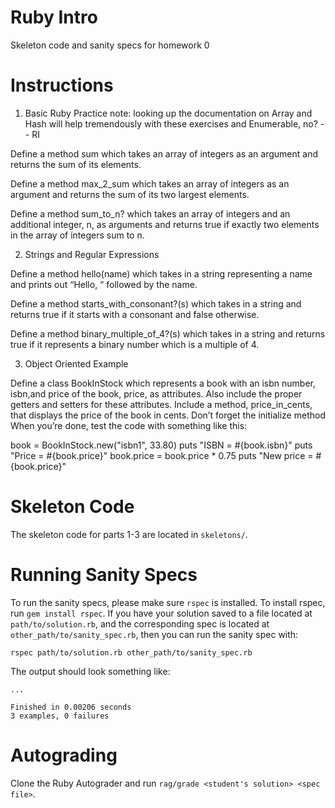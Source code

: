 Ruby Intro
===

Skeleton code and sanity specs for homework 0

Instructions
===========

1. Basic Ruby Practice
note: looking up the documentation on Array and Hash will help tremendously with these exercises
and Enumerable, no? -- RI

Define a method sum which takes an array of integers as an argument and returns the sum of its elements.

Define a method max_2_sum which takes an array of integers as an argument and returns the sum of its two largest elements.

Define a method sum_to_n? which takes an array of integers and an additional integer, n, as arguments and returns true if exactly two elements in the array of integers sum to n.

2. Strings and Regular Expressions

Define a method hello(name) which takes in a string representing a name and prints out “Hello, “ followed by the name.

Define a method starts_with_consonant?(s) which takes in a string and returns true if it starts with a consonant and false otherwise.

Define a method binary_multiple_of_4?(s) which takes in a string and returns true if it represents a binary number which is a multiple of 4.

3. Object Oriented Example

Define a class BookInStock which represents a book with an isbn number, isbn,and price of the book, price, as attributes. Also include the proper getters and setters for these attributes. Include a method, price_in_cents, that displays the price of the book in cents. Don’t forget the initialize method
When you’re done, test the code with something like this:

book = BookInStock.new("isbn1", 33.80)
puts "ISBN = #{book.isbn}"
puts "Price = #{book.price}"
book.price = book.price * 0.75
puts "New price = #{book.price}"



Skeleton Code
=============

The skeleton code for parts 1-3 are located in `skeletons/`.

Running Sanity Specs
====================

To run the sanity specs, please make sure `rspec` is installed.
To install rspec, run `gem install rspec`.
If you have your solution saved to a file located at `path/to/solution.rb`, and
the corresponding spec is located at `other_path/to/sanity_spec.rb`, then you can run
the sanity spec with:

    rspec path/to/solution.rb other_path/to/sanity_spec.rb

The output should look something like:

    ...

    Finished in 0.00206 seconds
    3 examples, 0 failures

Autograding
===========
Clone the Ruby Autograder and run `rag/grade <student's solution> <spec file>`.
